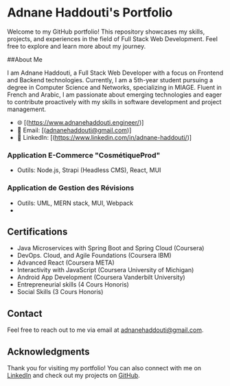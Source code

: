 # Adnane Haddouti's Portfolio

Welcome to my GitHub portfolio! This repository showcases my skills, projects, and experiences in the field of Full Stack Web Development. Feel free to explore and learn more about my journey.

##About Me

I am Adnane Haddouti, a Full Stack Web Developer with a focus on Frontend and Backend technologies. Currently, I am a 5th-year student pursuing a degree in Computer Science and Networks, specializing in MIAGE. Fluent in French and Arabic, I am passionate about emerging technologies and eager to contribute proactively with my skills in software development and project management.

- 🌐 [(https://www.adnanehaddouti.engineer/)]
- 📧 Email: [(adnanehaddouti@gmail.com)]
- 💼 LinkedIn: [(https://www.linkedin.com/in/adnane-haddouti/)]


### Application E-Commerce "CosmétiqueProd"
- Outils: Node.js, Strapi (Headless CMS), React, MUI
### Application de Gestion des Révisions
- Outils: UML, MERN stack, MUI, Webpack
- 

## Certifications
- Java Microservices with Spring Boot and Spring Cloud (Coursera)
- DevOps. Cloud, and Agile Foundations (Coursera IBM)
- Advanced React (Coursera META)
- Interactivity with JavaScript (Coursera University of Michigan)
- Android App Development (Coursera Vanderbilt University)
- Entrepreneurial skills (4 Cours Honoris)
- Social Skills (3 Cours Honoris)
## Contact
Feel free to reach out to me via email at adnanehaddouti@gmail.com.
## Acknowledgments
Thank you for visiting my portfolio! You can also connect with me on 
[LinkedIn](https://www.linkedin.com/in/adnane-haddouti) and check out my projects on [GitHub](https://github.com/AdnaneHD).

